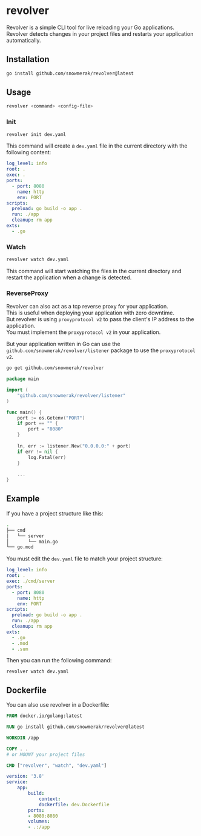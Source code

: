 # revolver

Revolver is a simple CLI tool for live reloading your Go applications.  
Revolver detects changes in your project files and restarts your application automatically.

## Installation

```bash
go install github.com/snowmerak/revolver@latest
```

## Usage

```bash
revolver <command> <config-file>
```

### Init

```bash
revolver init dev.yaml
```

This command will create a `dev.yaml` file in the current directory with the following content:

```yaml
log_level: info
root: .
exec: .
ports:
  - port: 8080
    name: http
    env: PORT
scripts:
  preload: go build -o app .
  run: ./app
  cleanup: rm app
exts:
  - .go
```

### Watch

```bash
revolver watch dev.yaml
```

This command will start watching the files in the current directory and restart the application when a change is detected.

### ReverseProxy

Revolver can also act as a tcp reverse proxy for your application.  
This is useful when deploying your application with zero downtime.  
But revolver is using `proxyprotocol v2` to pass the client's IP address to the application.  
You must implement the `proxyprotocol v2` in your application.

But your application written in Go can use the `github.com/snowmerak/revolver/listener` package to use the `proxyprotocol v2`.

```bash
go get github.com/snowmerak/revolver
```

```go
package main

import (
	"github.com/snowmerak/revolver/listener"
)

func main() {
	port := os.Getenv("PORT")
	if port == "" {
        port = "8080"
	}
	
    ln, err := listener.New("0.0.0.0:" + port)
	if err != nil {
        log.Fatal(err)
    }
	
	...
}
````

## Example

If you have a project structure like this:

```bash
.
├── cmd
│   └── server
│       └── main.go
└── go.mod
```

You must edit the `dev.yaml` file to match your project structure:

```yaml
log_level: info
root: .
exec: ./cmd/server
ports:
  - port: 8080
    name: http
    env: PORT
scripts:
  preload: go build -o app .
  run: ./app
  cleanup: rm app
exts:
  - .go
  - .mod
  - .sum
```

Then you can run the following command:

```
revolver watch dev.yaml
```

## Dockerfile

You can also use revolver in a Dockerfile:

```Dockerfile
FROM docker.io/golang:latest

RUN go install github.com/snowmerak/revolver@latest

WORKDIR /app

COPY . .
# or MOUNT your project files

CMD ["revolver", "watch", "dev.yaml"]
```

```yaml
version: '3.8'
service:
    app:
        build:
            context:
            dockerfile: dev.Dockerfile
        ports:
        - 8080:8080
        volumes:
        - .:/app
```

